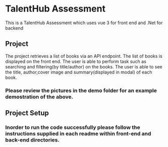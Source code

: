 # TalentHub Assessment

This is a TalentHub Assessment which uses vue 3 for front end and .Net for backend

## Project

The project retrieves a list of books via an API endpoint.
The list of books is displayed on the front end. 
The user is able to perform task such as searching and filtering(by title/author) on the books.
The user is able to see the title, author,cover image and summary(displayed in modal) of each book.

### Please review the pictures in the demo folder for an example demostration of the above.

## Project Setup

### Inorder to run the code successfully please follow the instructions supplied in each readme within front-end and back-end directories.
